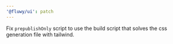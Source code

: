 ```yaml
---
'@fluwy/ui': patch
---
```


Fix `prepublishOnly` script to use the build script that solves the css generation file with tailwind.
